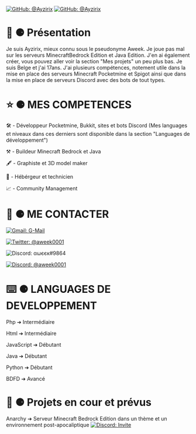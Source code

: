 [![GitHub: @Ayzirix](https://img.shields.io/github/followers/Ayzirix?label=follow&style=social)](https://github.com/Ayzirix)
[![GitHub: @Ayzirix](https://img.shields.io/github/stars/:user/:repo?style=social)](https://github.com/Ayzirix)

# 📜 ⚈ Présentation

Je suis Ayzirix, mieux connu sous le pseudonyme Aweek. Je joue pas mal sur les serveurs MinecraftBedrock Edition et Java Edition. J'en ai également créer, vous pouvez aller voir la section "Mes projets" un peu plus bas. Je suis Belge et j'ai 17ans. J'ai plusieurs compétences, notement utile dans la mise en place des serveurs Minecraft Pocketmine et Spigot ainsi que dans la mise en place de serveurs Discord avec des bots de tout types.

# ⭐️ ⚈ MES COMPETENCES

🛠 - Développeur Pocketmine, Bukkit, sites et bots Discord (Mes languages et niveaux dans ces derniers sont disponible dans la section "Languages de développement")

⚒ - Buildeur Minecraft Bedrock et Java

🖋 - Graphiste et 3D model maker

💾 - Hébérgeur et technicien

📈 - Community Management

# 📱 ⚈ ME CONTACTER

[![Gmail: G-Mail](https://img.shields.io/badge/Gmail-contact.aweek@gmail.com-white)](contact.aweek@gmail.com)

[![Twitter: @aweek0001](https://img.shields.io/badge/Twitter-aweek0001-9cf)](https://twitter.com/@aweek0001)

![Discord: αωєєк#9864](https://img.shields.io/badge/Discord-compte-blue)

[![Discord: @aweek0001](https://img.shields.io/badge/Discord-shop-blue)](https://discord.gg/uEVRupPrr5) 

# ⌨️ ⚈ LANGUAGES DE DEVELOPPEMENT

Php ➔ Intermédiaire

Html ➔ Intermédiaire

JavaScript ➔ Débutant

Java ➔ Débutant

Python ➔ Débutant

BDFD ➔ Avancé

# 📂 ⚈ Projets en cour et prévus

Anarchy ➔ Serveur Minecraft Bedrock Edition dans un thème et un environnement post-apocaliptique [![Discord: Invite](https://img.shields.io/badge/Discord-invite-blue)](https://discord.gg/AdvgKwVCtf)
